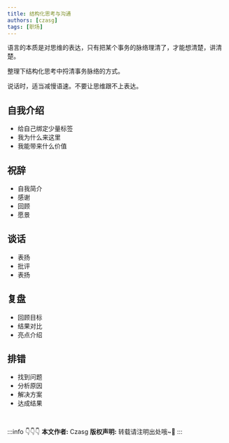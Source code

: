 ```yaml
---
title: 结构化思考与沟通
authors: [czasg]
tags: [职场]
---
```


语言的本质是对思维的表达，只有把某个事务的脉络理清了，才能想清楚，讲清楚。

整理下结构化思考中捋清事务脉络的方式。

<!--truncate-->

说话时，适当减慢语速。不要让思维跟不上表达。

## 自我介绍
- 给自己绑定少量标签
- 我为什么来这里  
- 我能带来什么价值  

## 祝辞
- 自我简介
- 感谢
- 回顾
- 愿景

## 谈话
- 表扬
- 批评
- 表扬

## 复盘
- 回顾目标
- 结果对比
- 亮点介绍

## 排错
- 找到问题
- 分析原因
- 解决方案
- 达成结果



<br/>

:::info 👇👇👇
**本文作者:** Czasg
**版权声明:** 转载请注明出处哦~👮‍
:::